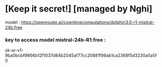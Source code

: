 # [Keep it secret!] [managed by Nghi]
model : https://openrouter.ai/cognitivecomputations/dolphin3.0-r1-mistral-24b:free
### key to access model mistral-24b-R1:free : 
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
